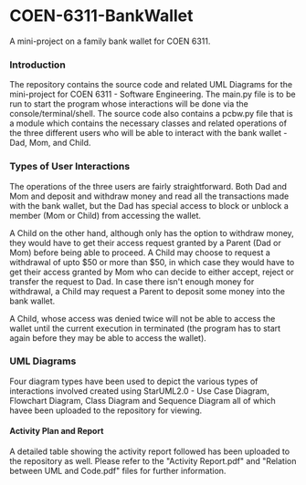 # COEN-6311-BankWallet
A mini-project on a family bank wallet for COEN 6311.
### Introduction
The repository contains the source code and related UML Diagrams for the mini-project for COEN 6311 - Software Engineering. The main.py file is to be run to start the program whose interactions will be done via the console/terminal/shell. The source code also contains a pcbw.py file that is a module which contains the necessary classes and related operations of the three different users who will be able to interact with the bank wallet - Dad, Mom, and Child.

### Types of User Interactions
The operations of the three users are fairly straightforward. Both Dad and Mom and deposit and withdraw money and read all the transactions made with the bank wallet, but the Dad has special access to block or unblock a member (Mom or Child) from accessing the wallet. 

A Child on the other hand, although only has the option to withdraw money, they would have to get their access request granted by a Parent (Dad or Mom) before being able to proceed. A Child may choose to request a withdrawal of upto $50 or more than $50, in which case they would have to get their access granted by Mom who can decide to either accept, reject or transfer the request to Dad. In case there isn't enough money for withdrawal, a Child may request a Parent to deposit some money into the bank wallet.

A Child, whose access was denied twice will not be able to access the wallet until the current execution in terminated (the program has to start again before they may be able to access the wallet).

### UML Diagrams
Four diagram types have been used to depict the various types of interactions involved created using StarUML2.0 - Use Case Diagram, Flowchart Diagram, Class Diagram and Sequence Diagram all of which havee been uploaded to the repository for viewing.

#### Activity Plan and Report
A detailed table showing the activity report followed has been uploaded to the repository as well. Please refer to the "Activity Report.pdf" and "Relation between UML and Code.pdf" files for further information.

